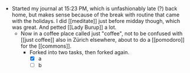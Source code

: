 - Started my journal at 15:23 PM, which is unfashionably late (?) back home, but makes sense because of the break with routine that came with the holidays. I did [[meditate]] just before midday though, which was great. And petted [[Lady Burup]] a lot.
  - Now in a coffee place called just "coffee", not to be confused with [[just coffee]] also in Zürich elsewhere, about to do a [[pomodoro]] for the [[commons]].
    - Forked into two tasks, then forked again.
      - [x] a
      - [ ] b
